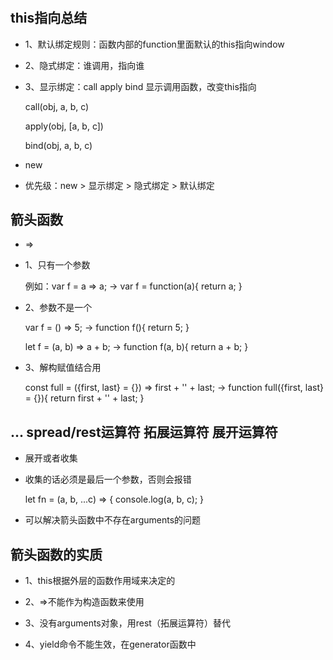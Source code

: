 #

## this指向总结

- 1、默认绑定规则：函数内部的function里面默认的this指向window

- 2、隐式绑定：谁调用，指向谁

- 3、显示绑定：call apply bind 显示调用函数，改变this指向

  call(obj, a, b, c)
  
  apply(obj, [a, b, c])
  
  bind(obj, a, b, c)

- new

- 优先级：new > 显示绑定 > 隐式绑定 > 默认绑定

## 箭头函数

- =>

- 1、只有一个参数

  例如：var f = a => a; -> var f = function(a){ return a; }

- 2、参数不是一个

  var f = () => 5; -> function f(){ return 5; }

  let f = (a, b) => a + b; -> function f(a, b){ return a + b; }

- 3、解构赋值结合用

  const full = ({first, last} = {}) => first + '' + last; -> function full({first, last} = {}){ return first + '' + last; }

## ... spread/rest运算符 拓展运算符 展开运算符

- 展开或者收集

- 收集的话必须是最后一个参数，否则会报错

  let fn = (a, b, ...c) => { console.log(a, b, c); }

- 可以解决箭头函数中不存在arguments的问题

## 箭头函数的实质

- 1、this根据外层的函数作用域来决定的

- 2、=>不能作为构造函数来使用

- 3、没有arguments对象，用rest（拓展运算符）替代

- 4、yield命令不能生效，在generator函数中
